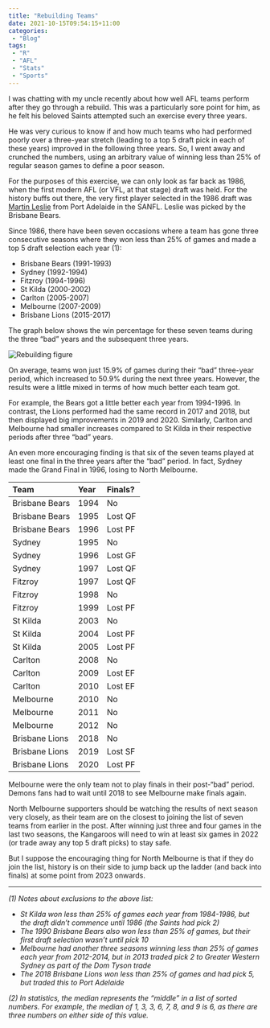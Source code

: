 ```yaml
---
title: "Rebuilding Teams"
date: 2021-10-15T09:54:15+11:00
categories:
 - "Blog"
tags:
 - "R"
 - "AFL" 
 - "Stats"
 - "Sports"
---
```


<!--more-->

I was chatting with my uncle recently about how well AFL teams perform after they go through a rebuild. This was a particularly sore point for him, as he felt his beloved Saints attempted such an exercise every three years.  

He was very curious to know if and how much teams who had performed poorly over a three-year stretch (leading to a top 5 draft pick in each of these years) improved in the following three years. So, I went away and crunched the numbers, using an arbitrary value of winning less than 25% of regular season games to define a poor season. 

For the purposes of this exercise, we can only look as far back as 1986, when the first modern AFL (or VFL, at that stage) draft was held. For the history buffs out there, the very first player selected in the 1986 draft was [Martin Leslie](https://afltables.com/afl/stats/players/M/Martin_Leslie.html) from Port Adelaide in the SANFL. Leslie was picked by the Brisbane Bears. 

Since 1986, there have been seven occasions where a team has gone three consecutive seasons where they won less than 25% of games and made a top 5 draft selection each year (1):
- Brisbane Bears (1991-1993)
- Sydney (1992-1994)
- Fitzroy (1994-1996)
- St Kilda (2000-2002)
- Carlton (2005-2007)
- Melbourne (2007-2009)
- Brisbane Lions (2015-2017)

The graph below shows the win percentage for these seven teams during the three “bad” years and the subsequent three years. 

![Rebuilding figure](/img/content/posts/rebuilding-teams/rebuild_fig.png)

On average, teams won just 15.9% of games during their “bad” three-year period, which increased to 50.9% during the next three years. However, the results were a little mixed in terms of how much better each team got.

For example, the Bears got a little better each year from 1994-1996. In contrast, the Lions performed had the same record in 2017 and 2018, but then displayed big improvements in 2019 and 2020. Similarly, Carlton and Melbourne had smaller increases compared to St Kilda in their respective periods after three “bad” years. 

An even more encouraging finding is that six of the seven teams played at least one final in the three years after the “bad” period. In fact, Sydney made the Grand Final in 1996, losing to North Melbourne. 

<center>

| Team           | Year | Finals? |
| :------------- | :--- | :------ |
| Brisbane Bears | 1994	| No      |
| Brisbane Bears | 1995	| Lost QF |
| Brisbane Bears | 1996	| Lost PF |
| Sydney         | 1995	| No      |
| Sydney         | 1996	| Lost GF |
| Sydney         | 1997	| Lost QF |
| Fitzroy	     | 1997	| Lost QF |
| Fitzroy	     | 1998	| No      |
| Fitzroy	     | 1999	| Lost PF |
| St Kilda	     | 2003	| No      |
| St Kilda	     | 2004	| Lost PF |
| St Kilda	     | 2005	| Lost PF |
| Carlton	     | 2008	| No      |
| Carlton	     | 2009	| Lost EF |
| Carlton	     | 2010	| Lost EF |
| Melbourne	     | 2010	| No      |
| Melbourne	     | 2011	| No      |
| Melbourne	     | 2012	| No      |
| Brisbane Lions | 2018	| No      |
| Brisbane Lions | 2019	| Lost SF |
| Brisbane Lions | 2020	| Lost PF |

</center>

Melbourne were the only team not to play finals in their post-“bad” period. Demons fans had to wait until 2018 to see Melbourne make finals again.

North Melbourne supporters should be watching the results of next season very closely, as their team are on the closest to joining the list of seven teams from earlier in the post. After winning just three and four games in the last two seasons, the Kangaroos will need to win at least six games in 2022 (or trade away any top 5 draft picks) to stay safe.

But I suppose the encouraging thing for North Melbourne is that if they do join the list, history is on their side to jump back up the ladder (and back into finals) at some point from 2023 onwards.

--- 

*(1) Notes about exclusions to the above list:*
- *St Kilda won less than 25% of games each year from 1984-1986, but the draft didn’t commence until 1986 (the Saints had pick 2)*
- *The 1990 Brisbane Bears also won less than 25% of games, but their first draft selection wasn’t until pick 10*
- *Melbourne had another three seasons winning less than 25% of games each year from 2012-2014, but in 2013 traded pick 2 to Greater Western Sydney as part of the Dom Tyson trade*
- *The 2018 Brisbane Lions won less than 25% of games and had pick 5, but traded this to Port Adelaide*

*(2) In statistics, the median represents the “middle” in a list of sorted numbers. For example, the median of 1, 3, 3, 6, 7, 8, and 9 is 6, as there are three numbers on either side of this value.* 

